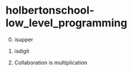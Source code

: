 # holbertonschool-low_level_programming

0. isupper

1. isdigit

2. Collaboration is multiplication


